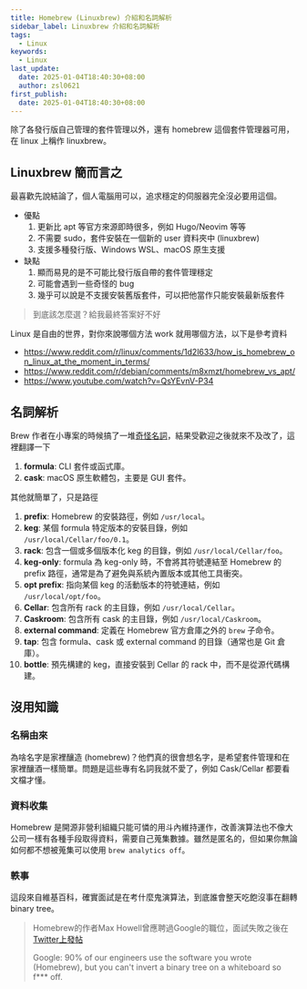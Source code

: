 ```yaml
---
title: Homebrew (Linuxbrew) 介紹和名詞解析
sidebar_label: Linuxbrew 介紹和名詞解析
tags:
  - Linux
keywords:
  - Linux
last_update:
  date: 2025-01-04T18:40:30+08:00
  author: zsl0621
first_publish:
  date: 2025-01-04T18:40:30+08:00
---
```


除了各發行版自己管理的套件管理以外，還有 homebrew 這個套件管理器可用，在 linux 上稱作 linuxbrew。

## Linuxbrew 簡而言之

最喜歡先說結論了，個人電腦用可以，追求穩定的伺服器完全沒必要用這個。

- 優點
  1. 更新比 apt 等官方來源即時很多，例如 Hugo/Neovim 等等
  2. 不需要 sudo，套件安裝在一個新的 user 資料夾中 (linuxbrew)
  3. 支援多種發行版、Windows WSL、macOS 原生支援
- 缺點
  1. 顯而易見的是不可能比發行版自帶的套件管理穩定
  2. 可能會遇到一些奇怪的 bug
  3. 幾乎可以說是不支援安裝舊版套件，可以把他當作只能安裝最新版套件

> 到底該怎麼選？給我最終答案好不好

Linux 是自由的世界，對你來說哪個方法 work 就用哪個方法，以下是參考資料

- https://www.reddit.com/r/linux/comments/1d2l633/how_is_homebrew_on_linux_at_the_moment_in_terms/
- https://www.reddit.com/r/debian/comments/m8xmzt/homebrew_vs_apt/
- https://www.youtube.com/watch?v=QsYEvnV-P34

## 名詞解析

Brew 作者在小專案的時候搞了一堆[奇怪名詞](https://docs.brew.sh/Manpage)，結果受歡迎之後就來不及改了，這裡翻譯一下

1. **formula**: CLI 套件或函式庫。
2. **cask**: macOS 原生軟體包，主要是 GUI 套件。

其他就簡單了，只是路徑

1. **prefix**: Homebrew 的安裝路徑，例如 `/usr/local`。
2. **keg**: 某個 formula 特定版本的安裝目錄，例如 `/usr/local/Cellar/foo/0.1`。
3. **rack**: 包含一個或多個版本化 keg 的目錄，例如 `/usr/local/Cellar/foo`。
4. **keg-only**: formula 為 keg-only 時，不會將其符號連結至 Homebrew 的 prefix 路徑，通常是為了避免與系統內置版本或其他工具衝突。
5. **opt prefix**: 指向某個 keg 的活動版本的符號連結，例如 `/usr/local/opt/foo`。
6. **Cellar**: 包含所有 rack 的主目錄，例如 `/usr/local/Cellar`。
7. **Caskroom**: 包含所有 cask 的主目錄，例如 `/usr/local/Caskroom`。
8. **external command**: 定義在 Homebrew 官方倉庫之外的 `brew` 子命令。
9. **tap**: 包含 formula、cask 或 external command 的目錄（通常也是 Git 倉庫）。
10. **bottle**: 預先構建的 keg，直接安裝到 Cellar 的 rack 中，而不是從源代碼構建。

## 沒用知識

### 名稱由來

為啥名字是家裡釀造 (homebrew)？他們真的很會想名字，是希望套件管理和在家裡釀酒一樣簡單。問題是這些專有名詞我就不愛了，例如 Cask/Cellar 都要看文檔才懂。

### 資料收集

Homebrew 是開源非營利組織只能可憐的用斗內維持運作，改善演算法也不像大公司一樣有各種手段取得資料，需要自己蒐集數據。雖然是匿名的，但如果你無論如何都不想被蒐集可以使用 `brew analytics off`。

### 軼事

這段來自維基百科，確實面試是在考什麼鬼演算法，到底誰會整天吃飽沒事在翻轉 binary tree。

> Homebrew的作者Max Howell曾應聘過Google的職位，面試失敗之後在 [Twitter上發帖](https://x.com/mxcl/status/608682016205344768)
>
> Google: 90% of our engineers use the software you wrote (Homebrew), but you can't invert a binary tree on a whiteboard so f*** off.
